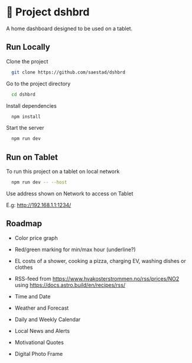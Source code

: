 # 📱 Project dshbrd

A home dashboard designed to be used on a tablet. 

## Run Locally

Clone the project

```bash
  git clone https://github.com/saestad/dshbrd
```

Go to the project directory

```bash
  cd dshbrd
```

Install dependencies

```bash
  npm install
```

Start the server

```bash
  npm run dev
```

## Run on Tablet

To run this project on a tablet on local network

```bash
  npm run dev -- --host
```

Use address shown on Network to access on Tablet

E.g: http://192.168.1.1:1234/

## Roadmap

- Color price graph

- Red/green marking for min/max hour (underline?)

- EL costs of a shower, cooking a pizza, charging EV, washing dishes or clothes

- RSS-feed from https://www.hvakosterstrommen.no/rss/prices/NO2 using https://docs.astro.build/en/recipes/rss/

- Time and Date

- Weather and Forecast

- Daily and Weekly Calendar

- Local News and Alerts

- Motivational Quotes

- Digital Photo Frame